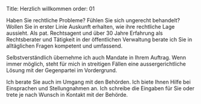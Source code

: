 Title: Herzlich willkommen
order: 01

Haben Sie rechtliche Probleme? Fühlen Sie sich ungerecht behandelt? Wollen Sie in erster Linie Auskunft erhalten, wie ihre rechtliche Lage aussieht. Als pat. Rechtsagent und über 30 Jahre Erfahrung als Rechtsberater und Tätigkeit in der öffentlichen Verwaltung berate ich Sie in alltäglichen Fragen kompetent und umfassend. 

Selbstverständlich übernehme ich auch Mandate in Ihrem Auftrag. Wenn immer möglich, steht für mich in streitigen Fällen eine aussergerichtliche Lösung mit der Gegenpartei im Vordergrund. 

Ich berate Sie auch im Umgang mit den Behörden. Ich biete Ihnen Hilfe bei Einsprachen und Stellungnahmen an. Ich schreibe die Eingaben für Sie oder trete je nach Wunsch in Kontakt mit der Behörde.
